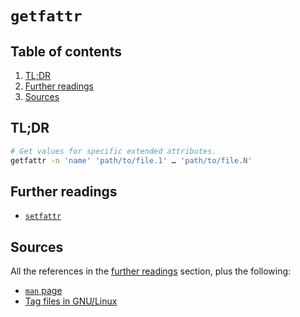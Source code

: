 # `getfattr`

## Table of contents <!-- omit in toc -->

1. [TL;DR](#tldr)
1. [Further readings](#further-readings)
1. [Sources](#sources)

## TL;DR

```sh
# Get values for specific extended attributes.
getfattr -n 'name' 'path/to/file.1' … 'path/to/file.N'
```

## Further readings

- [`setfattr`][setfattr]

## Sources

All the references in the [further readings] section, plus the following:

- [`man` page][man page]
- [Tag files in GNU/Linux]

<!--
  References
  -->

<!-- In-article sections -->
[further readings]: #further-readings

<!-- Knowledge base -->
[setfattr]: setfattr.md
[tag files in gnu/linux]: tag%20files.md

<!-- Others -->
[man page]: https://linux.die.net/man/1/getfattr
